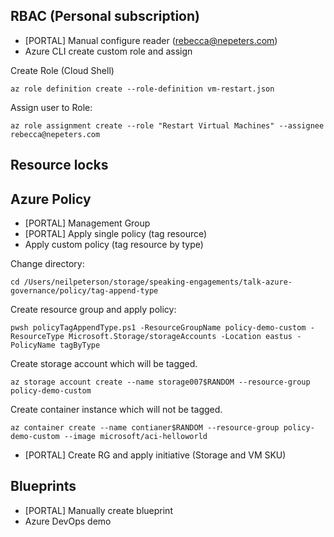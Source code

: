 ## RBAC (Personal subscription)

- [PORTAL] Manual configure reader (rebecca@nepeters.com)
- Azure CLI create custom role and assign

Create Role (Cloud Shell)

```
az role definition create --role-definition vm-restart.json
```

Assign user to Role:

```
az role assignment create --role "Restart Virtual Machines" --assignee rebecca@nepeters.com
```

## Resource locks

## Azure Policy

- [PORTAL] Management Group
- [PORTAL] Apply single policy (tag resource)
- Apply custom policy (tag resource by type)

Change directory:

```
cd /Users/neilpeterson/storage/speaking-engagements/talk-azure-governance/policy/tag-append-type
```

Create resource group and apply policy:

```
pwsh policyTagAppendType.ps1 -ResourceGroupName policy-demo-custom -ResourceType Microsoft.Storage/storageAccounts -Location eastus -PolicyName tagByType
```

Create storage account which will be tagged.

```
az storage account create --name storage007$RANDOM --resource-group policy-demo-custom
```

Create container instance which will not be tagged.

```
az container create --name contianer$RANDOM --resource-group policy-demo-custom --image microsoft/aci-helloworld
```

- [PORTAL] Create RG and apply initiative (Storage and VM SKU)

## Blueprints

- [PORTAL] Manually create blueprint
- Azure DevOps demo